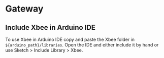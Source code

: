 # Gateway

## Include Xbee in Arduino IDE

To use Xbee in Arduino IDE copy and paste the Xbee folder in ```${arduino_path}/libraries```. Open the IDE and either include it by hand or use Sketch > Include Library > Xbee.